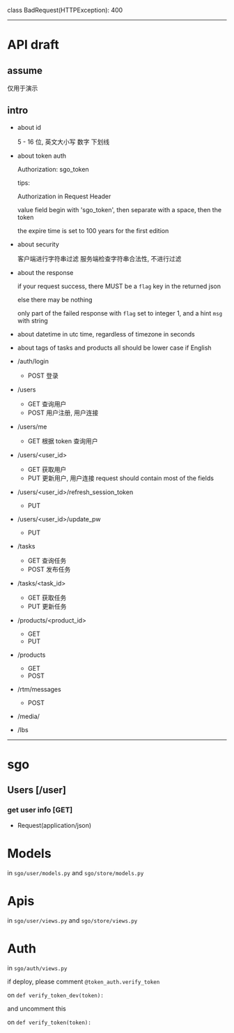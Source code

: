 
class BadRequest(HTTPException): 400


- - -
# API draft

## assume

仅用于演示

## intro

* about id

    5 - 16 位, 英文大小写 数字 下划线

* about token auth

    Authorization: sgo_token <your token>

    tips:   

    Authorization in Request Header

    value field begin with 'sgo_token',
    then separate with a space, then the token

    the expire time is set to 100 years for the first edition

* about security

    客户端进行字符串过滤
    服务端检查字符串合法性, 不进行过滤

* about the response

    if your request success, there MUST be a `flag` key in the returned json

    else there may be nothing

    only part of the failed response with `flag` set to integer 1,
    and a hint `msg` with string

* about datetime
    in utc time, regardless of timezone
    in seconds

* about tags of tasks and products
    all should be lower case if English

- /auth/login
    - POST    登录

- /users  
    - GET     查询用户
    - POST    用户注册, 用户连接

- /users/me
    - GET     根据 token 查询用户

- /users/<user_id>    
    - GET     获取用户
    - PUT     更新用户, 用户连接
        request should contain most of the fields

- /users/<user_id>/refresh_session_token  
    - PUT

    <building>

- /users/<user_id>/update_pw             
    - PUT

- /tasks                                
    - GET     查询任务
    - POST    发布任务

- /tasks/<task_id>                     
    - GET     获取任务
    - PUT     更新任务

- /products/<product_id>              
    - GET
    - PUT

- /products                          
    - GET
    - POST


- /rtm/messages                     
    - POST

- /media/                            

- /lbs                              

- - -
# sgo

## Users [/user]

### get user info [GET]

+ Request(application/json)

# Models

in `sgo/user/models.py` and `sgo/store/models.py`

# Apis

in `sgo/user/views.py` and `sgo/store/views.py`

# Auth

in `sgo/auth/views.py`

if deploy, please comment `@token_auth.verify_token`

on `def verify_token_dev(token):`

and uncomment this

on `def verify_token(token):`

